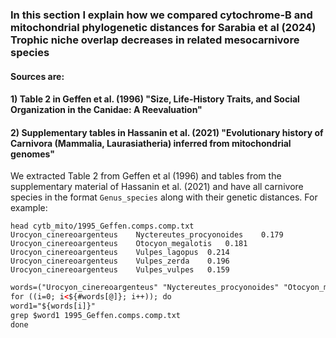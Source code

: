 ### In this section I explain how we compared cytochrome-B and mitochondrial phylogenetic distances for Sarabia et al (2024) Trophic niche overlap decreases in related mesocarnivore species
#### Sources are: 
#### 1) Table 2 in Geffen et al. (1996) "Size, Life-History Traits, and Social Organization in the Canidae: A Reevaluation" 
#### 2) Supplementary tables in Hassanin et al. (2021) "Evolutionary history of Carnivora (Mammalia, Laurasiatheria) inferred from mitochondrial genomes"

We extracted Table 2 from Geffen et al (1996) and tables from the supplementary material of Hassanin et al. (2021) and have all carnivore species in the format `Genus_species` along with their genetic distances. For example:

 ```
head cytb_mito/1995_Geffen.comps.comp.txt
Urocyon_cinereoargenteus	Nyctereutes_procyonoides	0.179
Urocyon_cinereoargenteus	Otocyon_megalotis	0.181
Urocyon_cinereoargenteus	Vulpes_lagopus	0.214
Urocyon_cinereoargenteus	Vulpes_zerda	0.196
Urocyon_cinereoargenteus	Vulpes_vulpes	0.159
```


```html
words=("Urocyon_cinereoargenteus" "Nyctereutes_procyonoides" "Otocyon_megalotis" "Vulpes_zerda" "Vulpes_vulpes" "Vulpes_lagopus" "Speothos_venaticus" "Chrysocyon_brachyurus" "Lycaon_pictus" "Canis_latrans" "Canis_aureus" "Lupulella_mesomelas" "Cuon_alpinus" "Lupulella_adusta")
for ((i=0; i<${#words[@]}; i++)); do
word1="${words[i]}"
grep $word1 1995_Geffen.comps.comp.txt
done
```




